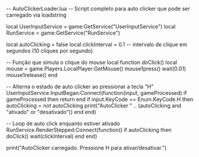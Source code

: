 -- AutoClickerLoader.lua
-- Script completo para auto clicker que pode ser carregado via loadstring

local UserInputService = game:GetService("UserInputService")
local RunService = game:GetService("RunService")

local autoClicking = false
local clickInterval = 0.1 -- intervalo de clique em segundos (10 cliques por segundo)

-- Função que simula o clique do mouse
local function doClick()
    local mouse = game.Players.LocalPlayer:GetMouse()
    mouse1press()
    wait(0.01)
    mouse1release()
end

-- Alterna o estado de auto clicker ao pressionar a tecla "H"
UserInputService.InputBegan:Connect(function(input, gameProcessed)
    if gameProcessed then return end
    if input.KeyCode == Enum.KeyCode.H then
        autoClicking = not autoClicking
        print("AutoClicker " .. (autoClicking and "ativado" or "desativado"))
    end
end)

-- Loop de auto click enquanto estiver ativado
RunService.RenderStepped:Connect(function()
    if autoClicking then
        doClick()
        wait(clickInterval)
    end
end)

print("AutoClicker carregado. Pressione H para ativar/desativar.")
